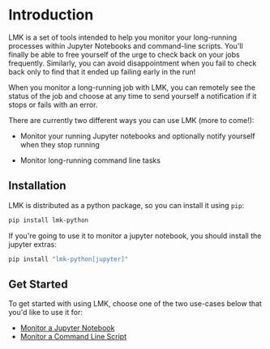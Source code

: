 
# Introduction

LMK is a set of tools intended to help you monitor your long-running processes within Jupyter Notebooks and command-line scripts. You'll finally be able to free yourself of the urge to check back on your jobs frequently. Similarly, you can avoid disappointment when you fail to check back only to find that it ended up failing early in the run!

When you monitor a long-running job with LMK, you can remotely see the status of the job and choose at any time to send yourself a notification if it stops or fails with an error.

<!-- TODO: add link to general feedback form here -->
There are currently two different ways you can use LMK (more to come!):

- Monitor your running Jupyter notebooks and optionally notify yourself when they stop running

- Monitor long-running command line tasks

## Installation

LMK is distributed as a python package, so you can install it using `pip`:
```bash
pip install lmk-python
```
If you're going to use it to monitor a jupyter notebook, you
should install the jupyter extras:
```bash
pip install "lmk-python[jupyter]"
```

## Get Started

To get started with using LMK, choose one of the two use-cases below that you'd like to use it for:
- [Monitor a Jupyter Notebook](/docs/jupyter)
- [Monitor a Command Line Script](/docs/process)
